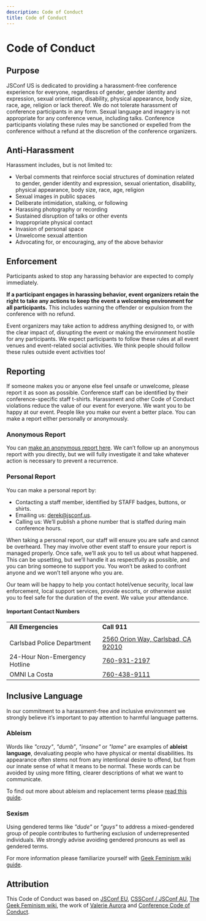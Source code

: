 ```yaml
---
description: Code of Conduct
title: Code of Conduct
---
```


# Code of Conduct

## Purpose

JSConf US is dedicated to providing a harassment-free conference experience for everyone, regardless of gender, gender identity and expression, sexual orientation, disability, physical appearance, body size, race, age, religion or lack thereof. We do not tolerate harassment of conference participants in any form. Sexual language and imagery is not appropriate for any conference venue, including talks. Conference participants violating these rules may be sanctioned or expelled from the conference without a refund at the discretion of the conference organizers.

## Anti-Harassment

Harassment includes, but is not limited to:

* Verbal comments that reinforce social structures of domination related to gender, gender identity and expression, sexual orientation, disability, physical appearance, body size, race, age, religion
* Sexual images in public spaces
* Deliberate intimidation, stalking, or following
* Harassing photography or recording
* Sustained disruption of talks or other events
* Inappropriate physical contact
* Invasion of personal space
* Unwelcome sexual attention
* Advocating for, or encouraging, any of the above behavior

## Enforcement

Participants asked to stop any harassing behavior are expected to comply immediately.

**If a participant engages in harassing behavior, event organizers retain the right to take any actions to keep the event a welcoming environment for all participants.** This includes warning the offender or expulsion from the conference with no refund.

Event organizers may take action to address anything designed to, or with the clear impact of, disrupting the event or making the environment hostile for any participants. We expect participants to follow these rules at all event venues and event-related social activities. We think people should follow these rules outside event activities too!

## Reporting

If someone makes you or anyone else feel unsafe or unwelcome, please report it as soon as possible. Conference staff can be identified by their conference-specific staff t-shirts. Harassment and other Code of Conduct violations reduce the value of our event for everyone. We want you to be happy at our event. People like you make our event a better place. You can make a report either personally or anonymously.

### Anonymous Report

You can [make an anonymous report here][2018-report-form]. We can’t follow up an anonymous report with you directly, but we will fully investigate it and take whatever action is necessary to prevent a recurrence.

### Personal Report

You can make a personal report by:

* Contacting a staff member, identified by STAFF badges, buttons, or shirts.
* Emailing us: [derek@jsconf.us](mailto:derek@jsconf.us).
* Calling us: We’ll publish a phone number that is staffed during main conference hours.

When taking a personal report, our staff will ensure you are safe and cannot be overheard. They may involve other event staff to ensure your report is managed properly. Once safe, we’ll ask you to tell us about what happened. This can be upsetting, but we’ll handle it as respectfully as possible, and you can bring someone to support you. You won’t be asked to confront anyone and we won’t tell anyone who you are.

Our team will be happy to help you contact hotel/venue security, local law enforcement, local support services, provide escorts, or otherwise assist you to feel safe for the duration of the event. We value your attendance.

#### Important Contact Numbers

|                               |                                                  |
| ----------------------------- | ------------------------------------------------ |
| **All Emergencies**           | **Call 911**                                     |
|                               |                                                  |
| Carlsbad Police Department    | [2560 Orion Way, Carlsbad, CA 92010][police-map] |
| 24-Hour Non-Emergency Hotline | [760-931-2197](tel:760-931-2197)                 |
| OMNI La Costa                 | [760-438-9111](tel:760-438-9111)                 |

## Inclusive Language

In our commitment to a harassment-free and inclusive environment we strongly believe it’s important to pay attention to harmful language patterns.

### Ableism

Words like _"crazy"_, _"dumb"_, _"insane"_ or _"lame"_ are examples of **ableist language**, devaluating people who have physical or mental disabilities. Its appearance often stems not from any intentional desire to offend, but from our innate sense of what it means to be normal. These words can be avoided by using more fitting, clearer descriptions of what we want to communicate.

To find out more about ableism and replacement terms please [read this guide](http://www.autistichoya.com/p/ableist-words-and-terms-to-avoid.html).

### Sexism

Using gendered terms like _"dude"_ or _"guys"_ to address a mixed-gendered group of people contributes to furthering exclusion of underrepresented individuals. We strongly advise avoiding gendered pronouns as well as gendered terms.

For more information please familiarize yourself with [Geek Feminism wiki guide](http://geekfeminism.wikia.com/wiki/Nonsexist_language).

## Attribution

This Code of Conduct was based on [JSConf EU](https://2018.jsconf.eu), [CSSConf / JSConf AU](http://2018.jsconfau.com/), [The Geek Feminism wiki](http://geekfeminism.wikia.com/wiki/Conference_anti-harassment/Policy), the work of [Valerie Aurora](https://frameshiftconsulting.com/code-of-conduct-training/) and [Conference Code of Conduct](http://confcodeofconduct.com/).

[2018-report-form]: http://bit.ly/JSConfUS2018Report
[police-map]: https://www.google.com/maps/place/Carlsbad+Police+Department/@33.1380798,-117.267504,17z/data=!4m13!1m7!3m6!1s0x80dc749d25753e85:0x13c0eb5f1859b6e0!2s2560+Orion+Way,+Carlsbad,+CA+92010!3b1!8m2!3d33.1378478!4d-117.2652845!3m4!1s0x80dc749d3a359ab7:0xbb7ace258cfa3f9b!8m2!3d33.1378479!4d-117.2652844
